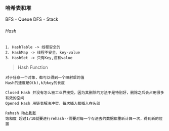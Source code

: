 ### 哈希表和堆
BFS - Queue
DFS - Stack

###### Hash
```
1. HashTable -> 线程安全的
2. HashMap -> 线程不安全，key-value
3. HashSet -> 只有Key,没有value
```
> Hash Function
```
对于任意一个对象，都可以得到一个映射后的值 
Hash的速度是O(k),k为key的长度

Closed Hash 并没有怎么被工业界接受，因为其删除的方法不是特别好，删除之后会占用很多有效的空间
Opened Hash 用链表解决冲突，每次插入都插入在头部

Rehash 动态膨胀
饱和度 超过1/10就要进行rehash--需要对每一个存进去的数据都重新计算一次，得到新的位置
``` 